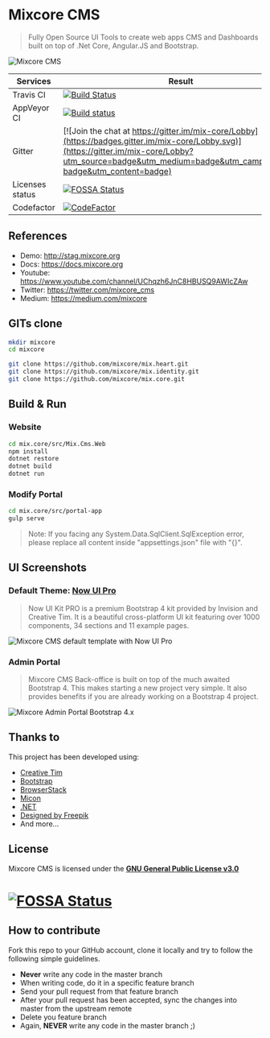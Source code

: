 # Mixcore CMS 

> Fully Open Source UI Tools to create web apps
> CMS and Dashboards built on top of .Net Core, Angular.JS and Bootstrap.

![Mixcore CMS](https://github.com/mixcore/mix.core/blob/master/assets/mixcore.png?raw=true "What is Mixcore CMS?")

|Services  |Result  |
|---------|---------|
|Travis CI     |[![Build Status](https://travis-ci.org/mixcore/mix.core.svg?branch=master)](https://travis-ci.org/mixcore/mix.core)          |
|AppVeyor CI     |[![Build status](https://ci.appveyor.com/api/projects/status/8o02frivdxa0dgpl/branch/master?svg=true)](https://ci.appveyor.com/project/Smilefounder/mix-core/branch/master)          |
|Gitter     |[![Join the chat at https://gitter.im/mix-core/Lobby](https://badges.gitter.im/mix-core/Lobby.svg)](https://gitter.im/mix-core/Lobby?utm_source=badge&utm_medium=badge&utm_campaign=pr-badge&utm_content=badge)         |
|Licenses status     |[![FOSSA Status](https://app.fossa.io/api/projects/git%2Bgithub.com%2Fmixcore%2Fmix.core.svg?type=shield)](https://app.fossa.io/projects/git%2Bgithub.com%2Fmixcore%2Fmix.core?ref=badge_shield)         |
|Codefactor     |[![CodeFactor](https://www.codefactor.io/repository/github/mixcore/mix.core/badge)](https://www.codefactor.io/repository/github/mixcore/mix.core)         |

## References
- Demo: http://stag.mixcore.org
- Docs: https://docs.mixcore.org
- Youtube: https://www.youtube.com/channel/UChqzh6JnC8HBUSQ9AWIcZAw
- Twitter: https://twitter.com/mixcore_cms
- Medium: https://medium.com/mixcore

## GITs clone
```sh
mkdir mixcore
cd mixcore

git clone https://github.com/mixcore/mix.heart.git
git clone https://github.com/mixcore/mix.identity.git
git clone https://github.com/mixcore/mix.core.git
```

## Build & Run
### Website
```sh
cd mix.core/src/Mix.Cms.Web
npm install
dotnet restore
dotnet build
dotnet run
```
### Modify Portal
````sh
cd mix.core/src/portal-app
gulp serve
````

> Note: If you facing any System.Data.SqlClient.SqlException error, please replace all content inside "appsettings.json" file with "{}".

## UI Screenshots 
### Default Theme: [Now UI Pro](https://demos.creative-tim.com/now-ui-kit-pro/presentation.html)

> Now UI Kit PRO is a premium Bootstrap 4 kit provided by Invision and Creative Tim. It is a beautiful cross-platform UI kit featuring over 1000 components, 34 sections and 11 example pages.

![Mixcore CMS default template with Now UI Pro](https://demos.creative-tim.com/now-ui-kit-pro/assets/img/presentation-page/pages/blog-posts.jpg "Mixcore CMS default template with Now UI Pro")

### Admin Portal

> Mixcore CMS Back-office is built on top of the much awaited Bootstrap 4. This makes starting a new project very simple. It also provides benefits if you are already working on a Bootstrap 4 project.

![Mixcore Admin Portal Bootstrap 4.x](https://docs.mixcore.org/img/screencapture-stag-mixcore-org-portal-2019-08-04-16_04_15.jpg "Mixcore CMS Admin Portal Bootstrap 4")

## Thanks to

This project has been developed using:
* [Creative Tim](https://www.creative-tim.com/)
* [Bootstrap](https://getbootstrap.com/)
* [BrowserStack](https://www.browserstack.com/)
* [Micon](http://xtoolkit.github.io/Micon/icons/)
* [.NET](https://www.microsoft.com/net/core)
* [Designed by Freepik](https://www.freepik.com)
* And more...


## License

Mixcore CMS is licensed under the **[GNU General Public License v3.0](https://github.com/mixcore/mix.core/blob/master/LICENSE)**

[![FOSSA Status](https://app.fossa.io/api/projects/git%2Bgithub.com%2Fmixcore%2Fmix.core.svg?type=large)](https://app.fossa.io/projects/git%2Bgithub.com%2Fmixcore%2Fmix.core?ref=badge_large)
=======

## How to contribute

Fork this repo to your GitHub account, clone it locally and try to follow
the following simple guidelines.

* **Never** write any code in the master branch
* When writing code, do it in a specific feature branch
* Send your pull request from that feature branch
* After your pull request has been accepted, sync the changes into master from the upstream remote
* Delete you feature branch
* Again, **NEVER** write any code in the master branch ;)
